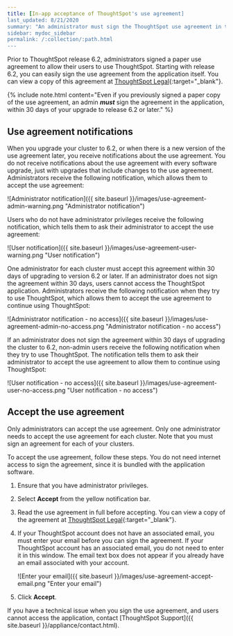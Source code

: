 ```yaml
---
title: [In-app acceptance of ThoughtSpot's use agreement]
last_updated: 8/21/2020
summary: "An administrator must sign the ThoughtSpot use agreement in the application to allow users to continue using the application."
sidebar: mydoc_sidebar
permalink: /:collection/:path.html
---
```

Prior to ThoughtSpot release 6.2, administrators signed a paper use agreement to allow their users to use ThoughtSpot. Starting with release 6.2, you can easily sign the use agreement from the application itself. You can view a copy of this agreement at [ThoughtSpot Legal](https://www.thoughtspot.com/legal){:target="_blank"}.

{% include note.html content="Even if you previously signed a paper copy of the use agreement, an admin <strong><em>must</em></strong> sign the agreement in the application, within 30 days of your upgrade to release 6.2 or later." %}

## Use agreement notifications

When you upgrade your cluster to 6.2, or when there is a new version of the use agreement later, you receive notifications about the use agreement. You do not receive notifications about the use agreement with every software upgrade, just with upgrades that include changes to the use agreement. Administrators receive the following notification, which allows them to accept the use agreement:

![Administrator notification]({{ site.baseurl }}/images/use-agreement-admin-warning.png "Administrator notification")

Users who do not have administrator privileges receive the following notification, which tells them to ask their administrator to accept the use agreement:

![User notification]({{ site.baseurl }}/images/use-agreement-user-warning.png "User notification")

One administrator for each cluster must accept this agreement within 30 days of upgrading to version 6.2 or later. If an administrator does not sign the agreement within 30 days, users cannot access the ThoughtSpot application. Administrators receive the following notification when they try to use ThoughtSpot, which allows them to accept the use agreement to continue using ThoughtSpot:

![Administrator notification - no access]({{ site.baseurl }}/images/use-agreement-admin-no-access.png "Administrator notification - no access")

If an administrator does not sign the agreement within 30 days of upgrading the cluster to 6.2, non-admin users receive the following notification when they try to use ThoughtSpot. The notification tells them to ask their administrator to accept the use agreement to allow them to continue using ThoughtSpot:

![User notification - no access]({{ site.baseurl }}/images/use-agreement-user-no-access.png "User notification - no access")

## Accept the use agreement
Only administrators can accept the use agreement. Only one administrator needs to accept the use agreement for each cluster. Note that you must sign an agreement for each of your clusters.

To accept the use agreement, follow these steps. You do not need internet access to sign the agreement, since it is bundled with the application software.

1. Ensure that you have administrator privileges.

1. Select **Accept** from the yellow notification bar.

2. Read the use agreement in full before accepting. You can view a copy of the agreement at [ThoughtSpot Legal](https://www.thoughtspot.com/legal){:target="_blank"}.

3. If your ThoughtSpot account does not have an associated email, you must enter your email before you can sign the agreement. If your ThoughtSpot account has an associated email, you do not need to enter it in this window. The email text box does not appear if you already have an email associated with your account.

    ![Enter your email]({{ site.baseurl }}/images/use-agreement-accept-email.png "Enter your email")

4. Click **Accept**.

If you have a technical issue when you sign the use agreement, and users cannot access the application, contact [ThoughtSpot Support]({{ site.baseurl }}/appliance/contact.html).
